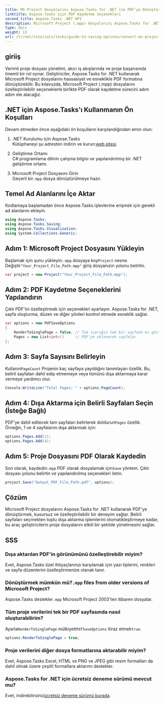 ```yaml
---
title: MS Project Dosyalarını Aspose.Tasks for .NET ile PDF'ye Dönüştürün
linktitle: Aspose.Tasks için PDF Kaydetme Seçenekleri
second_title: Aspose.Tasks .NET API
description: Microsoft Project (.mpp) dosyalarını Aspose.Tasks for .NET ile PDF'ye nasıl dönüştüreceğinizi öğrenin. PDF çıktısını özelleştirmek, belirli sayfaları seçmek ve toplu dönüştürmeleri otomatikleştirmek için bu adım adım kılavuzu izleyin.
type: docs
weight: 13
url: /tr/net/tutorials/tasks/guide-to-saving-options/convert-ms-project-files-to-pdf/
---
```

## giriiş

Verimli proje dosyası yönetimi, akıcı iş akışlarında ve proje başarısında önemli bir rol oynar. Geliştiriciler, Aspose.Tasks for .NET kullanarak Microsoft Project dosyalarını hassasiyet ve esneklikle PDF formatına dönüştürebilir. Bu kılavuzda, Microsoft Project (.mpp) dosyalarını özelleştirilebilir seçeneklerle birlikte PDF olarak kaydetme sürecini adım adım ele alacağız.

## .NET için Aspose.Tasks'ı Kullanmanın Ön Koşulları

Devam etmeden önce aşağıdaki ön koşulların karşılandığından emin olun:

1. .NET Kurulumu için Aspose.Tasks  
    Kütüphaneyi şu adresten indirin ve kurun:[web sitesi](https://releases.aspose.com/tasks/net/).

2. Geliştirme Ortamı  
   C# programlama dilinin çalışma bilgisi ve yapılandırılmış bir .NET geliştirme ortamı.

3. Microsoft Project Dosyasını Girin  
    Geçerli bir`.mpp` dosya dönüştürülmeye hazır.

## Temel Ad Alanlarını İçe Aktar

Kodlamaya başlamadan önce Aspose.Tasks işlevlerine erişmek için gerekli ad alanlarını ekleyin. 

```csharp
using Aspose.Tasks;
using Aspose.Tasks.Saving;
using Aspose.Tasks.Visualization;
using System.Collections.Generic;
```

## Adım 1: Microsoft Project Dosyasını Yükleyin

 Başlamak için şunu yükleyin:`.mpp` dosyaya koy`Project` nesne. Değiştir`"Your_Project_File_Path.mpp"` giriş dosyanızın yolunu belirtin.

```csharp
var project = new Project("Your_Project_File_Path.mpp");
```

## Adım 2: PDF Kaydetme Seçeneklerini Yapılandırın

Çıktı PDF'ini özelleştirmek için seçenekleri ayarlayın. Aspose.Tasks for .NET, sayfa oluşturma, düzen ve diğer yönleri kontrol etmede esneklik sağlar.

```csharp
var options = new PdfSaveOptions
{
    RenderToSinglePage = false, // Tüm içeriğin tek bir sayfada mı gösterileceği
    Pages = new List<int>()     // PDF'ye eklenecek sayfalar
};
```

## Adım 3: Sayfa Sayısını Belirleyin

 Kullanın`PageCount` Projenin kaç sayfaya yayıldığını tanımlayan özellik. Bu, belirli sayfaları dahil edip etmemeye veya tümünü dışa aktarmaya karar vermeye yardımcı olur.

```csharp
Console.WriteLine("Total Pages: " + options.PageCount);
```

## Adım 4: Dışa Aktarma için Belirli Sayfaları Seçin (İsteğe Bağlı)

PDF'ye dahil edilecek tam sayfaları belirterek doldurun`Pages` özellik. Örneğin, 1 ve 4 sayfalarını dışa aktarmak için:

```csharp
options.Pages.Add(1);
options.Pages.Add(4);
```

## Adım 5: Proje Dosyasını PDF Olarak Kaydedin

 Son olarak, kaydedin`.mpp` PDF olarak dosyalamak için`Save` yöntem. Çıktı dosyası yolunu belirtin ve yapılandırılmış seçenekleri iletin.

```csharp
project.Save("Output_PDF_File_Path.pdf", options);
```

## Çözüm

Microsoft Project dosyalarını Aspose.Tasks for .NET kullanarak PDF'ye dönüştürmek, kusursuz ve özelleştirilebilir bir deneyim sağlar. Belirli sayfaları seçmekten toplu dışa aktarma işlemlerini otomatikleştirmeye kadar, bu araç geliştiricilerin proje dosyalarını etkili bir şekilde yönetmesini sağlar.

## SSS

### Dışa aktarılan PDF'in görünümünü özelleştirebilir miyim?
Evet, Aspose.Tasks özel ihtiyaçlarınızı karşılamak için yazı tiplerini, renkleri ve sayfa düzenlerini özelleştirmenize olanak tanır.

###  Dönüştürmek mümkün mü?`.mpp` files from older versions of Microsoft Project?
 Aspose.Tasks destekler`.mpp` Microsoft Project 2003'ten itibaren dosyalar.

### Tüm proje verilerini tek bir PDF sayfasında nasıl oluşturabilirim?
 Ayarla`RenderToSinglePage` mülkiyeti`PdfSaveOptions` itiraz etmek`true`.

```csharp
options.RenderToSinglePage = true;
```

### Proje verilerini diğer dosya formatlarına aktarabilir miyim?
Evet, Aspose.Tasks Excel, HTML ve PNG ve JPEG gibi resim formatları da dahil olmak üzere çeşitli formatlara aktarımı destekler.

### Aspose.Tasks for .NET için ücretsiz deneme sürümü mevcut mu?
 Evet, indirebilirsiniz[ücretsiz deneme sürümü burada](https://releases.aspose.com/).